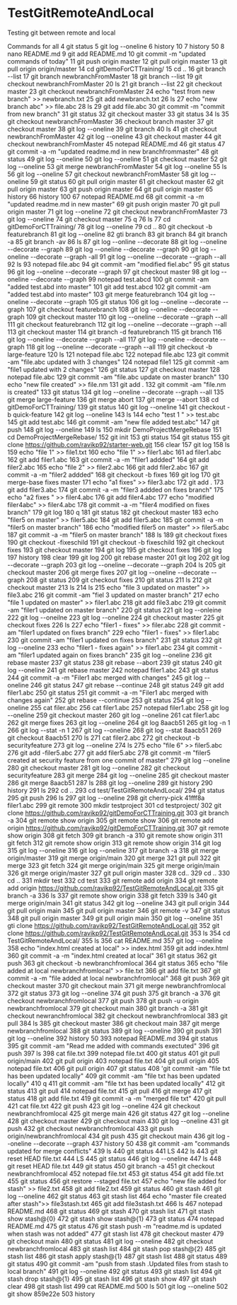 # TestGitRemoteAndLocal
Testing git between remote and local 

Commands for all 
 4  git status
    5  git log --oneline
    6  history 10
    7  history 50
    8  nano README.md
    9  git add README.md
   10  git commit -m "updated commands of today"
   11  git push origin master
   12  git pull origin master
   13  git pull origin origin/master
   14  cd gitDemoForCTTraining/
   15  cd ..
   16  git branch --list
   17  git branch newbranchFromMaster
   18  git branch --list
   19  git checkout newbranchFromMaster
   20  ls
   21  git branch --list
   22  git checkout master
   23  git checkout newbranchFromMaster
   24  echo "test from new branch" >> newbranch.txt
   25  git add newbranch.txt
   26  ls
   27  echo "new branch abc" >> file.abc
   28  ls
   29  git add file.abc
   30  git commit -m "commit from new branch"
   31  git status
   32  git checkout master
   33  git status
   34  ls
   35  git checkout newbranchFromMaster
   36  checkout branch master
   37  git checkout master
   38  git log --oneline
   39  git branch
   40  ls
   41  git checkout newbranchFromMaster
   42  git log --oneline
   43  git checkout master
   44  git checkout newbranchFromMaster
   45  notepad README.md
   46  git status
   47  git commit -a -m "updated readme.md in new branchfrommaster"
   48  git status
   49  git log --oneline
   50  git log --oneline
   51  git checkout master
   52  git log --oneline
   53  git merge newbranchFromMaster
   54  git log --oneline
   55  ls
   56  git log --oneline
   57  git checkout newbranchFromMaster
   58  git log --oneline
   59  git status
   60  git pull origin master
   61  git checkout master
   62  git pull origin master
   63  git push origin master
   64  git pull origin master
   65  history
   66  history 100
   67  notepad README.md
   68  git commit -a -m "updated readme.md in new master"
   69  git push origin master
   70  git pull origin master
   71  git log --oneline
   72  git checkout newbranchFromMaster
   73  git log --oneline
   74  git checkout master
   75  q
   76  ls
   77  cd gitDemoForCTTraining/
   78  git log --oneline
   79  cd ..
   80  git checkout -b featurebranch
   81  git log --oneline
   82  gti branch
   83  git branch
   84  git branch -a
   85  git branch -av
   86  ls
   87  git log --online --decorate
   88  git log --oneline --decorate --graph
   89  git log --oneline --decorate --graph
   90  git log --oneline --decorate --graph -all
   91  git log --oneline --decorate --graph --all
   92  ls
   93  notepad file.abc
   94  git commit -am "modified fiel.abc"
   95  git status
   96  git log --oneline --decorate --graph
   97  git checkout master
   98  git log --oneline --decorate --graph
   99  notepad test.abcd
  100  git commit -am "added test.abd into master"
  101  git add test.abcd
  102  git commit -am "added test.abd into master"
  103  git merge featurebranch
  104  git log --oneline --decorate --graph
  105  git status
  106  git log --oneline --decorate --graph
  107  git checkout featurebranch
  108  git log --oneline --decorate --graph
  109  git checkout master
  110  git log --oneline --decorate --graph --all
  111  git checkout featurebranch
  112  git log --oneline --decorate --graph --all
  113  git checkout master
  114  git branch -d featurebranch
  115  git branch
  116  git log --oneline --decorate --graph --all
  117  git log --oneline --decorate --graph
  118  git log --oneline --decorate --graph --all
  119  git checkout -b large-feature
  120  ls
  121  notepad file.abc
  122  notepad file.abc
  123  git commit -am "file.abc updated with 3 changes"
  124  notepad file1
  125  git commit -am "file1 updated with 2 changes"
  126  git status
  127  git checkout master
  128  notepad file.abc
  129  git commit -am "file.abc update on master branch"
  130  echo "new file created" >> file.nm
  131  git add .
  132  git commit -am "file.nm is created"
  133  git status
  134  git log --oneline --decorate --graph --all
  135  git merge large-feature
  136  git merge abort
  137  git merge --abort
  138  cd gitDemoForCTTraining/
  139  git status
  140  git log --oneline
  141  git checkout -b quick-feature
  142  git log --oneline
  143  ls
  144  echo "test 1 " >> test.abc
  145  git add test.abc
  146  git commit -am "new file added test.abc"
  147  git push
  148  git log --oneline
  149  ls
  150  mkdir DemoProjectMergeRebase
  151  cd DemoProjectMergeRebase/
  152  git init
  153  gti status
  154  git status
  155  git clone https://github.com/ravikp92/starter-web.git
  156  clear
  157  git log
  158  ls
  159  echo "file 1" >> file1.txt
  160  echo "file 1" >> filer1.abc
  161  ad filer1.abc
  162  git add filer1.abc
  163  git commit -a -m "filer1 addded"
  164  git add filer2.abc
  165  echo "file 2" >> filer2.abc
  166  git add filer2.abc
  167  git commit -a -m "filer2 addded"
  168  git checkout -b fixes
  169  git log
  170  git merge-base fixes master
  171  echo "a1 fixes" >> filer3.abc
  172  git add .
  173  git add filer3.abc
  174  git commit -a -m "filer3 addded on fixes branch"
  175  echo "a2 fixes " >> filer4.abc
  176  git add filer4.abc
  177  echo "modified filer4abc" >> filer4.abc
  178  git commit -a -m "filer4 modified on fixes branch"
  179  git log
  180  q
  181  git status
  182  git checkout master
  183  echo "filer5 on master" >> filer5.abc
  184  git add filer5.abc
  185  git commit -a -m "filer5 on master branch"
  186  echo "modified filer5 on master" >> filer5.abc
  187  git commit -a -m "filer5 on master branch"
  188  ls
  189  git checkout fixes
  190  git checkout -fixeschild
  191  git checkout -b fixeschild
  192  git checkout fixes
  193  git checkout master
  194  git log
  195  git checkout fixes
  196  git log
  197  history
  198  clear
  199  git log
  200  git rebase master
  201  git log
  202  git log --decorate --graph
  203  git log --oneline --decorate --graph
  204  ls
  205  git checkout master
  206  git merge fixes
  207  git log --oneline --decorate --graph
  208  git status
  209  git checkout fixes
  210  git status
  211  ls
  212  git checkout master
  213  ls
  214  ls
  215  echo "file 3 updated on master" >> file3.abc
  216  git commit -am "fiel 3 updated on master branch"
  217  echo "file 1 updated on master" >> filer1.abc
  218  git add file3.abc
  219  git commit -am "filer1 updated on master branch"
  220  git status
  221  git log --onleine
  222  git log --oneilne
  223  git log --oneline
  224  git checkout master
  225  git checkout fixes
  226  ls
  227  echo "filer1 - fixes" >> filer.abc
  228  git commit -am "filer1 updated on fixes branch"
  229  echo "filer1 - fixes" >> filer1.abc
  230  git commit -am "filer1 updated on fixes branch"
  231  git status
  232  git log --oneline
  233  echo "filer1 - fixes again" >> filer1.abc
  234  git commit -am "filer1 updated again on fixes branch"
  235  git log --oneline
  236  git rebase master
  237  git status
  238  git rebase --abort
  239  git status
  240  git log --oneline
  241  git rebase master
  242  notepad filer1.abc
  243  git status
  244  git commit -a -m "Filer1 abc merged with changes"
  245  git log --oneline
  246  git status
  247  git rebase --continue
  248  git status
  249  git add filer1.abc
  250  git status
  251  git commit -a -m "Filer1 abc merged with changes again"
  252  git rebase --continue
  253  git status
  254  git log --oneline
  255  cat filer.abc
  256  cat filer1.abc
  257  notepad filer1.abc
  258  git log --oneline
  259  git checkout master
  260  git log --oneline
  261  cat filer1.abc
  262  git merge fixes
  263  git log --oneline
  264  git log 8aacb51
  265  git log -n 1
  266  git log --stat -n 1
  267  git log --oneline
  268  git log --stat 8aacb51
  269  git checkout 8aacb51
  270  ls
  271  cat filer2.abc
  272  git checkout -b securityfeature
  273  git log --oneline
  274  ls
  275  echo "file 6" >> filer5.abc
  276  git add -filer5.abc
  277  git add filer5.abc
  278  git commit -m "filer5 created at security feature from one commit of master"
  279  git log --oneline
  280  git checkout master
  281  git log --oneline
  282  git checkout securityfeature
  283  git merge
  284  git log --oneline
  285  git checkout master
  286  git merge 8aacb51
  287  ls
  288  git log --oneline
  289  git history
  290  history
  291  ls
  292  cd ..
  293  cd test/TestGitRemoteAndLocal/
  294  git status
  295  git push
  296  ls
  297  git log --oneline
  298  git cherry-pick 41fff8a filer1.abc
  299  git remote
  300  mkdir testproject
  301  cd testproject/
  302  git clone https://github.com/ravikp92/gitDemoForCTTraining.git
  303  git branch -a
  304  git remote show origin
  305  git remote show
  306  git remote add origin https://github.com/ravikp92/gitDemoForCTTraining.git
  307  git remote show origin
  308  git fetch
  309  git branch -a
  310  git remote show origin
  311  git fetch
  312  git remote show origin
  313  git remote show origin
  314  git log
  315  git log --oneline
  316  git log --oneline
  317  git branch -a
  318  git merge origin/master
  319  git merge origin/main
  320  git merge
  321  git pull
  322  git merge
  323  git fetch
  324  git merge origin/main
  325  git merge origin/main
  326  git merge origin/master
  327  git pull origin master
  328  cd..
  329  cd ..
  330  cd ..
  331  mkdir test
  332  cd test
  333  git remote add origin
  334  git remote add origin https://github.com/ravikp92/TestGitRemoteAndLocal.git
  335  git branch -a
  336  ls
  337  git remote show origin
  338  git fetch
  339  ls
  340  git merge origin/main
  341  git status
  342  git log --oneline
  343  git pull origin
  344  git pull origin main
  345  git pull origin master
  346  git remote -v
  347  git status
  348  git pull origin master
  349  git pull origin main
  350  git log --oneline
  351  gti clone https://github.com/ravikp92/TestGitRemoteAndLocal.git
  352  git clone https://github.com/ravikp92/TestGitRemoteAndLocal.git
  353  ls
  354  cd TestGitRemoteAndLocal/
  355  ls
  356  cat README.md
  357  git log --oneline
  358  echo "index.html created at local" >> index.html
  359  git add index.html
  360  git commit -a -m "index.html created at local"
  361  git status
  362  git push
  363  git checkout -b newbranchfromlocal
  364  git status
  365  echo "file added at local newbranchfromlocal" >> file.txt
  366  git add file.txt
  367  git commit -a -m "file added at local newbranchfromlocal"
  368  git push
  369  git checkout master
  370  git checkout main
  371  git merge newbranchfromlocal
  372  git status
  373  git log --oneline
  374  git push
  375  git branch -a
  376  git checkout newbranchfromlocal
  377  git push
  378  git push -u origin newbranchfromlocal
  379  git checkout main
  380  git branch -a
  381  git checkout newranchfromlocal
  382  git checkout newbranchfromlocal
  383  git pull
  384  ls
  385  git checkout master
  386  git checkout main
  387  git merge newbranchfromlocal
  388  git status
  389  git log --oneline
  390  git push
  391  git log --oneline
  392  history 50
  393  notepad README.md
  394  git status
  395  git commit -am "Read me added with commands exectuted"
  396  git push
  397  ls
  398  cat file.txt
  399  notepad file.txt
  400  git status
  401  git pull origin/main
  402  git pull origin
  403  notepad file.txt
  404  git pull origin
  405  notepad file.txt
  406  git pull origin
  407  git status
  408  'git commit -am "file txt has been updated locally"
  409  git commit -am "file txt has been updated locally"
  410  q
  411  git commit -am "file txt has been updated locally"
  412  git status
  413  git pull
  414  notepad file.txt
  415  git pull
  416  git merge
  417  git status
  418  git add file.txt
  419  git commit -a -m "merged file txt"
  420  git pull
  421  cat file.txt
  422  git push
  423  git log --oneline
  424  git checkout newbranchfromlocal
  425  git merge main
  426  git status
  427  git log --oneline
  428  git checkout master
  429  git checkout main
  430  git log --oneline
  431  git push
  432  git checkout newbranchfromlocal
  433  git push origin/newbranchfromlocal
  434  git push
  435  git checkout main
  436  git log --oneline --decorate --graph
  437  history 50
  438  git commit -am "commands updated for merge conflicts"
  439  ls
  440  git status
  441  LS
  442  ls
  443  git reset HEAD file.txt
  444  LS
  445  git status
  446  git log --oneline
  447  ls
  448  git reset HEAD file.txt
  449  git status
  450  git branch -a
  451  git checkout newbranchfromlocal
  452  notepad file.txt
  453  git status
  454  git add file.txt
  455  git status
  456  git restore --staged file.txt
  457  echo "new file added for stash" >> file2.txt
  458  git add file2.txt
  459  git status
  460  git stash
  461  git log --oneline
  462  git status
  463  git stash list
  464  echo "master file created after stash">> file3stash.txt
  465  git add file3stash.txt
  466  ls
  467  notepad README.md
  468  git status
  469  git stash
  470  git stash list
  471  git stash show stash@{0}
  472  git stash show stash@{1}
  473  git status
  474  notepad README.md
  475  git status
  476  git stash push -m "readme.md is updated when stash was not added"
  477  git stash list
  478  git checkout master
  479  git checkout main
  480  git status
  481  git log --oneline
  482  git checkout newbranchfromlocal
  483  git stash list
  484  git stash pop stash@{2}
  485  git stash list
  486  git stash apply stash@{1}
  487  git stash list
  488  git status
  489  git status
  490  git commit -am "push from stash .Updated files from stash to local branch"
  491  git log --oneline
  492  git status
  493  git stash list
  494  git stash drop stash@{1}
  495  git stash list
  496  git stash show
  497  git stash clear
  498  git stash list
  499  cat README.md
  500  ls
  501  git log --oneline
  502  git show 859e22e
  503  history

